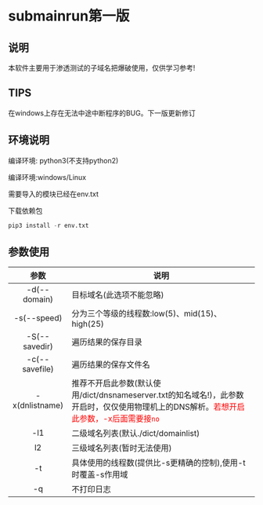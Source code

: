# submainrun第一版
## 说明
  本软件主要用于渗透测试的子域名把爆破使用，仅供学习参考!

## TIPS
在windows上存在无法中途中断程序的BUG。下一版更新修订

## 环境说明

编译环境: python3(不支持python2)

编译环境:windows/Linux

需要导入的模块已经在env.txt

下载依赖包

```python
pip3 install -r env.txt
```

## 参数使用

|      参数      | 说明                                                         |
| :------------: | ------------------------------------------------------------ |
|  -d(--domain)  | 目标域名(此选项不能忽略)                                     |
|  -s(--speed)   | 分为三个等级的线程数:low(5)、mid(15)、high(25)               |
| -S(--savedir)  | 遍历结果的保存目录                                           |
| -c(--savefile) | 遍历结果的保存文件名                                         |
| -x(dnlistname) | 推荐不开启此参数(默认使用/dict/dnsnameserver.txt的知名域名!)，此参数开启时，仅仅使用物理机上的DNS解析。<font color="red">若想开启此参数，-x后面需要接`no`</font> |
|      -l1       | 二级域名列表(默认./dict/domainlist)                          |
|       l2       | 三级域名列表(暂时无法使用)                                   |
|       -t       | 具体使用的线程数(提供比-s更精确的控制),使用-t时覆盖-s作用域  |
|       -q       | 不打印日志                                                   |

